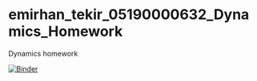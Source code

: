 # emirhan_tekir_05190000632_Dynamics_Homework
Dynamics homework


[![Binder](https://mybinder.org/badge_logo.svg)](https://mybinder.org/v2/gh/emirhantekir/emirhan_tekir_05190000632_Dynamics_Homework/master?labpath=emirhan_tekir_05190000632_Dynamics_Homework.ipynb)
